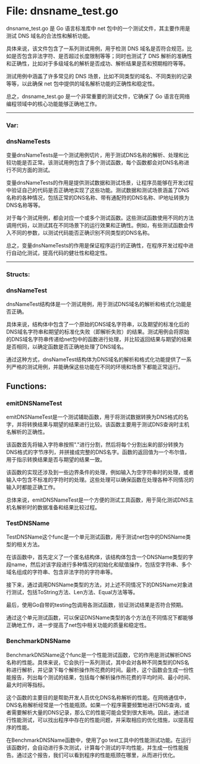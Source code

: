 # File: dnsname_test.go

dnsname_test.go 是 Go 语言标准库中 net 包中的一个测试文件，其主要作用是测试 DNS 域名的合法性和解析功能。

具体来说，该文件包含了一系列测试用例，用于检测 DNS 域名是否符合规范，比如是否包含非法字符、是否超过长度限制等等；同时也测试了 DNS 解析的准确性和正确性，比如对于多级域名的解析是否成功、解析结果是否和预期相符等等。

测试用例中涵盖了许多常见的 DNS 场景，比如不同类型的域名、不同类别的记录等等，以此确保 net 包中提供的域名解析功能的正确性和稳定性。

总之，dnsname_test.go 是一个非常重要的测试文件，它确保了 Go 语言在网络编程领域中的核心功能能够正确地工作。




---

### Var:

### dnsNameTests

变量dnsNameTests是一个测试用例切片，用于测试DNS名称的解析、处理和比较功能是否正常。该测试用例包含了多个测试函数，每个函数都会对DNS名称进行不同方面的测试。

变量dnsNameTests的作用是提供测试数据和测试场景，让程序员能够在开发过程中验证自己的代码是否正确地实现了这些功能。测试数据和测试场景涵盖了DNS名称的各种情况，包括正常的DNS名称、带有通配符的DNS名称、IP地址转换为DNS名称等等。

对于每个测试用例，都会对应一个或多个测试函数。这些测试函数使用不同的方法调用代码，以测试其在不同场景下的运行效果和正确性。例如，有些测试函数会传入不同的参数，以测试代码能否正确识别不同类型的DNS名称。

总之，变量dnsNameTests的作用是保证程序运行的正确性，在程序开发过程中进行自动化测试，提高代码的健壮性和稳定性。






---

### Structs:

### dnsNameTest

dnsNameTest结构体是一个测试用例，用于测试DNS域名的解析和格式化功能是否正确。

具体来说，结构体中包含了一个原始的DNS域名字符串，以及期望的标准化后的DNS域名字符串和期望的标准化失败（即解析失败）的结果。测试用例会将原始的DNS域名字符串传递给net包中的函数进行处理，并比较返回结果与期望的结果是否相同，以确定函数是否正确地处理了DNS域名。

通过这种方式，dnsNameTest结构体为DNS域名的解析和格式化功能提供了一系列严格的测试用例，并能确保这些功能在不同的环境和场景下都能正常运行。



## Functions:

### emitDNSNameTest

emitDNSNameTest是一个测试辅助函数，用于将测试数据转换为DNS格式的名字，并将转换结果与期望的结果进行比较。该函数主要用于测试DNS查询时主机名解析的正确性。

该函数首先将输入字符串按照"."进行分割，然后将每个分割出来的部分转换为DNS格式的字节序列，并拼接成完整的DNS名字。函数的返回值为一个布尔值，用于指示转换结果是否与期望的结果一致。

该函数的实现还涉及到一些边界条件的处理，例如输入为空字符串时的处理，或者输入中包含不标准的字符时的处理。这些处理可以确保函数在处理各种不同情况的输入时都能正确工作。

总体来说，emitDNSNameTest是一个方便的测试工具函数，用于简化测试DNS主机名解析时的数据准备和结果比较过程。



### TestDNSName

TestDNSName这个func是一个单元测试函数，用于测试net包中的DNSName类型的相关方法。

在该函数中，首先定义了一个匿名结构体，该结构体包含一个DNSName类型的字段name，然后对该字段进行多种情况的初始化和赋值操作，包括空字符串、多个域名组成的字符串、包含非法字符的字符串等。

接下来，通过调用DNSName类型的方法，对上述不同情况下的DNSName对象进行测试，包括ToString方法、Len方法、Equal方法等等。

最后，使用Go自带的testing包调用各测试函数，验证测试结果是否符合预期。

通过这个单元测试函数，可以保证DNSName类型的各个方法在不同情况下都能够正确地工作，进一步提高了net包中相关功能的质量和稳定性。



### BenchmarkDNSName

BenchmarkDNSName这个func是一个性能测试函数，它的作用是测试解析DNS名称的性能。具体来说，它会执行一系列测试，其中会对各种不同类型的DNS名称进行解析，并记录下每个解析操作所花费的时间。最终，这个函数会生成一份性能报告，列出每个测试的结果，包括每个解析操作所花费的平均时间、最小时间、最大时间等指标。

这个函数的主要目的是帮助开发人员优化DNS名称解析的性能。在网络通信中，DNS名称解析经常是一个性能瓶颈。如果一个程序需要频繁地进行DNS查询，或者需要解析大量的DNS记录，那么它的性能可能会受到很大影响。因此，通过进行性能测试，可以找出程序中存在的性能问题，并采取相应的优化措施，以提高程序的性能。

在BenchmarkDNSName函数中，使用了go test工具中的性能测试功能。在运行该函数时，会自动进行多次测试，计算每个测试的平均性能，并生成一份性能报告。通过这个报告，我们可以看到程序的性能瓶颈在哪里，从而进行优化。



